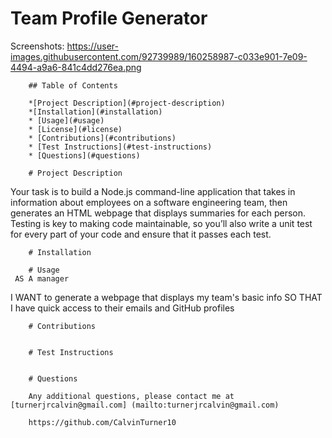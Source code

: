 #  Team Profile Generator

Screenshots: https://user-images.githubusercontent.com/92739989/160258987-c033e901-7e09-4494-a9a6-841c4dd276ea.png

        

        ## Table of Contents
        
        *[Project Description](#project-description)
        *[Installation](#installation)
        * [Usage](#usage)
        * [License](#license)
        * [Contributions](#contributions)
        * [Test Instructions](#test-instructions)
        * [Questions](#questions)
        
        # Project Description
        
Your task is to build a Node.js command-line application that takes in information about employees on a software engineering team, then generates an HTML webpage that displays summaries for each person. Testing is key to making code maintainable, so you’ll also write a unit test for every part of your code and ensure that it passes each test.


        # Installation

        # Usage
     AS A manager
I WANT to generate a webpage that displays my team's basic info
SO THAT I have quick access to their emails and GitHub profiles

        

        # Contributions


        # Test Instructions
    
        
        # Questions
        
        Any additional questions, please contact me at [turnerjrcalvin@gmail.com] (mailto:turnerjrcalvin@gmail.com)

        https://github.com/CalvinTurner10
